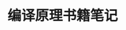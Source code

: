 <!--
 * @Author: xiuquanxu
 * @Company: kaochong
 * @Date: 2020-01-30 11:13:35
 * @LastEditors  : xiuquanxu
 * @LastEditTime : 2020-01-31 23:57:04
 -->
# 编译原理书籍笔记
